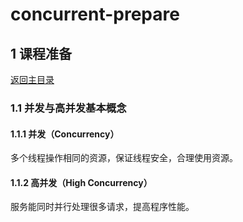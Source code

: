 # concurrent-prepare

## 1 课程准备
[返回主目录](../README.md)

### 1.1 并发与高并发基本概念

#### 1.1.1 并发（Concurrency）

多个线程操作相同的资源，保证线程安全，合理使用资源。

#### 1.1.2 高并发（High Concurrency）

服务能同时并行处理很多请求，提高程序性能。